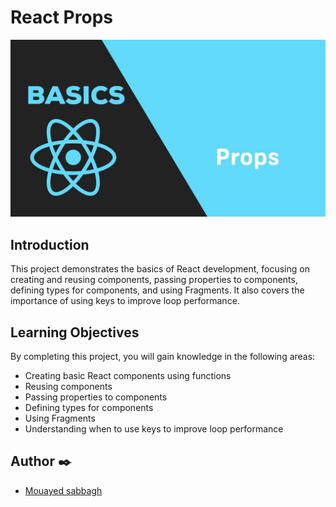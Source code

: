# React Props 

<img src="image/props.jpg"  title="Optional title">

## Introduction
This project demonstrates the basics of React development, focusing on creating and reusing components, passing properties to components, defining types for components, and using Fragments. It also covers the importance of using keys to improve loop performance.

## Learning Objectives
By completing this project, you will gain knowledge in the following areas:
- Creating basic React components using functions
- Reusing components
- Passing properties to components
- Defining types for components
- Using Fragments
- Understanding when to use keys to improve loop performance

## Author ✒️
- [Mouayed sabbagh](https://github.com/MOUAYEDSB)